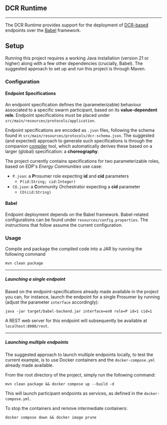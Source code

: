 ## DCR Runtime
___
The DCR Runtime provides support for the deployment of 
[DCR-based](https://codelab.fct.unl.pt/di/research/tardis/wp3/TaRDIS-DCR-Compiler) 
endpoints over the [Babel](https://codelab.fct.unl.pt/di/research/tardis/wp6) framework.

## Setup

Running this project requires a working Java installation (version 21 or higher) along 
with a few other dependencies (crucially, Babel). The suggested approach to set up and run
this project is through Maven.

### Configuration

#### Endpoint Specifications

An endpoint specification defines the (parameterizable) behaviour associated to a specific 
swarm participant, based on its **value-dependent role**. Endpoint specifications must be
placed under `src/main/resources/protocols/application`.

Endpoint specifications are encoded as `.json` files, following the schema found in
`src/main/resources/protocols/dcr-schema.json`. The suggested (and expected) approach to 
generate such specifications is through the companion 
[compiler](https://codelab.fct.unl.pt/di/research/tardis/wp3/TaRDIS-DCR-Compiler) tool,
 which automatically derives these based on a larger (global) specification:
a **choreography**.

The project currently contains specifications for two parameterizable roles, based on 
EDP's *Energy Communities* use case:
 - `P.json`: a **P**rosumer role expecting **id** and **cid** parameters
   - `P(id:String; cid:Integer)`
  - `CO.json`: a **C**ommunity *O*rchestrator expecting a **cid** parameter
    - `CO(cid:String)`

#### Babel

Endpoint deployment depends on the Babel framework. Babel-related configurations can be
found under `resources/config.properties`. The instructions that follow assume the current 
configuration.

### Usage

Compile and package the compiled code into a JAR by running the following command
```
mvn clean package
```

---
##### Launching a single endpoint 
Based on the endpoint-specifications already made available in the project you can, 
for instance, launch the endpoint for a single Prosumer by running 
(adjust the parameter `interface` accordingly):
```
java -jar target/babel-backend.jar interface=en0 role=P id=1 cid=1 
```

A REST web server for this endpoint will subsequently be available at
`localhost:8080/rest`.

---
##### Launching multiple endpoints
The suggested approach to launch multiple endpoints locally, to test the current example,
is to use Docker containers and the `docker-compose.yml` already made available.

From the root directory of the project, simply run the following command:
```
mvn clean package && docker compose up --build -d
```

This will launch participant endpoints as services, as defined in the 
`docker-compose.yml`.

To stop the containers and remove intermediate containers:
```
docker compose down && docker image prune
```
